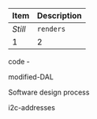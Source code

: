 Item | Description
--- | --- 
*Still* | `renders` 
1 | 2 


code - 

modified-DAL

Software design process

i2c-addresses
